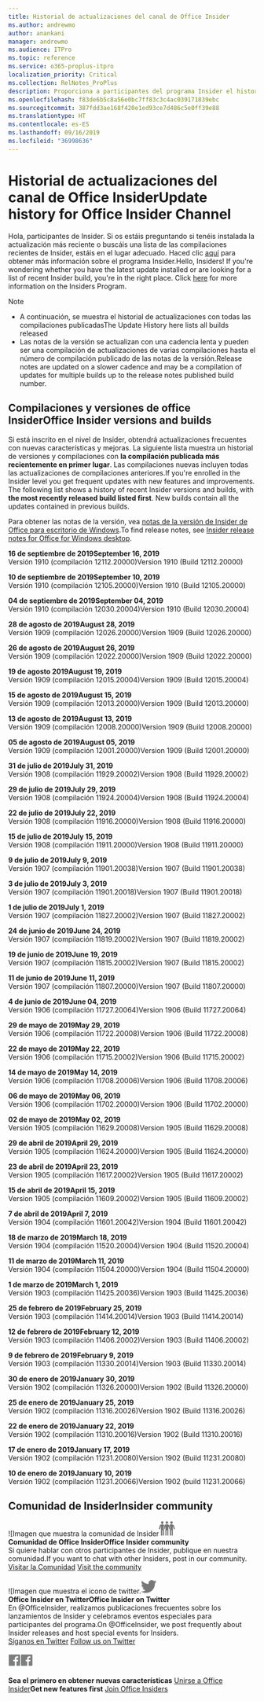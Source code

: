 ```yaml
---
title: Historial de actualizaciones del canal de Office Insider
ms.author: andrewmo
author: anankani
manager: andrewmo
ms.audience: ITPro
ms.topic: reference
ms.service: o365-proplus-itpro
localization_priority: Critical
ms.collection: RelNotes_ProPlus
description: Proporciona a participantes del programa Insider el historial de actualizaciones de los lanzamientos del canal mensual del modo anticipado de Insider para versiones de escritorio de Windows
ms.openlocfilehash: f83de6b5c8a56e0bc7ff83c3c4ac039171839ebc
ms.sourcegitcommit: 387fdd3ae168f420e1ed93ce7d486c5e0ff39e88
ms.translationtype: HT
ms.contentlocale: es-ES
ms.lasthandoff: 09/16/2019
ms.locfileid: "36998636"
---
```

# <a name="update-history-for-office-insider-channel"></a><span data-ttu-id="51e59-103">Historial de actualizaciones del canal de Office Insider</span><span class="sxs-lookup"><span data-stu-id="51e59-103">Update history for Office Insider Channel</span></span>

<span data-ttu-id="51e59-p101">Hola, participantes de Insider. Si os estáis preguntando si tenéis instalada la actualización más reciente o buscáis una lista de las compilaciones recientes de Insider, estáis en el lugar adecuado. Haced clic [aquí](https://insider.office.com/) para obtener más información sobre el programa Insider.</span><span class="sxs-lookup"><span data-stu-id="51e59-p101">Hello, Insiders! If you're wondering whether you have the latest update installed or are looking for a list of recent Insider build, you're in the right place. Click [here](https://insider.office.com/) for more information on the Insiders Program.</span></span>

> [!NOTE]
> - <span data-ttu-id="51e59-107">A continuación, se muestra el historial de actualizaciones con todas las compilaciones publicadas</span><span class="sxs-lookup"><span data-stu-id="51e59-107">The Update History here lists all builds released</span></span>
> - <span data-ttu-id="51e59-108">Las notas de la versión se actualizan con una cadencia lenta y pueden ser una compilación de actualizaciones de varias compilaciones hasta el número de compilación publicado de las notas de la versión.</span><span class="sxs-lookup"><span data-stu-id="51e59-108">Release notes are updated on a slower cadence and may be a compilation of updates for multiple builds up to the release notes published build number.</span></span>

## <a name="office-insider-versions-and-builds"></a><span data-ttu-id="51e59-109">Compilaciones y versiones de office Insider</span><span class="sxs-lookup"><span data-stu-id="51e59-109">Office Insider versions and builds</span></span>

<span data-ttu-id="51e59-p102">Si está inscrito en el nivel de Insider, obtendrá actualizaciones frecuentes con nuevas características y mejoras. La siguiente lista muestra un historial de versiones y compilaciones con **la compilación publicada más recientemente en primer lugar**. Las compilaciones nuevas incluyen todas las actualizaciones de compilaciones anteriores.</span><span class="sxs-lookup"><span data-stu-id="51e59-p102">If you're enrolled in the Insider level you get frequent updates with new features and improvements. The following list shows a history of recent Insider versions and builds, with **the most recently released build listed first**. New builds contain all the updates contained in previous builds.</span></span> 

<span data-ttu-id="51e59-113">Para obtener las notas de la versión, vea [notas de la versión de Insider de Office para escritorio de Windows](https://docs.microsoft.com/es-ES/OfficeUpdates/release-notes-office-insider).</span><span class="sxs-lookup"><span data-stu-id="51e59-113">To find release notes, see [Insider release notes for Office for Windows desktop](https://docs.microsoft.com/es-ES/OfficeUpdates/release-notes-office-insider).</span></span>

[//]: # (NO ELIMINAR)

<span data-ttu-id="51e59-115">**16 de septiembre de 2019**</span><span class="sxs-lookup"><span data-stu-id="51e59-115">**September 16, 2019**</span></span><br/>
<span data-ttu-id="51e59-116">Versión 1910 (compilación 12112.20000)</span><span class="sxs-lookup"><span data-stu-id="51e59-116">Version 1910 (Build 12112.20000)</span></span><br/>

<span data-ttu-id="51e59-117">**10 de septiembre de 2019**</span><span class="sxs-lookup"><span data-stu-id="51e59-117">**September 10, 2019**</span></span><br/>
<span data-ttu-id="51e59-118">Versión 1910 (compilación 12105.20000)</span><span class="sxs-lookup"><span data-stu-id="51e59-118">Version 1910 (Build 12105.20000)</span></span><br/>

<span data-ttu-id="51e59-119">**04 de septiembre de 2019**</span><span class="sxs-lookup"><span data-stu-id="51e59-119">**September 04, 2019**</span></span><br/>
<span data-ttu-id="51e59-120">Versión 1910 (compilación 12030.20004)</span><span class="sxs-lookup"><span data-stu-id="51e59-120">Version 1910 (Build 12030.20004)</span></span><br/>

<span data-ttu-id="51e59-121">**28 de agosto de 2019**</span><span class="sxs-lookup"><span data-stu-id="51e59-121">**August 28, 2019**</span></span><br/>
<span data-ttu-id="51e59-122">Versión 1909 (compilación 12026.20000)</span><span class="sxs-lookup"><span data-stu-id="51e59-122">Version 1909 (Build 12026.20000)</span></span><br/>

<span data-ttu-id="51e59-123">**26 de agosto de 2019**</span><span class="sxs-lookup"><span data-stu-id="51e59-123">**August 26, 2019**</span></span><br/>
<span data-ttu-id="51e59-124">Versión 1909 (compilación 12022.20000)</span><span class="sxs-lookup"><span data-stu-id="51e59-124">Version 1909 (Build 12022.20000)</span></span><br/>

<span data-ttu-id="51e59-125">**19 de agosto 2019**</span><span class="sxs-lookup"><span data-stu-id="51e59-125">**August 19, 2019**</span></span><br/>
<span data-ttu-id="51e59-126">Versión 1909 (compilación 12015.20004)</span><span class="sxs-lookup"><span data-stu-id="51e59-126">Version 1909 (Build 12015.20004)</span></span><br/>

<span data-ttu-id="51e59-127">**15 de agosto de 2019**</span><span class="sxs-lookup"><span data-stu-id="51e59-127">**August 15, 2019**</span></span><br/>
<span data-ttu-id="51e59-128">Versión 1909 (compilación 12013.20000)</span><span class="sxs-lookup"><span data-stu-id="51e59-128">Version 1909 (Build 12013.20000)</span></span><br/>

<span data-ttu-id="51e59-129">**13 de agosto de 2019**</span><span class="sxs-lookup"><span data-stu-id="51e59-129">**August 13, 2019**</span></span><br/>
<span data-ttu-id="51e59-130">Versión 1909 (compilación 12008.20000)</span><span class="sxs-lookup"><span data-stu-id="51e59-130">Version 1909 (Build 12008.20000)</span></span><br/>

<span data-ttu-id="51e59-131">**05 de agosto de 2019**</span><span class="sxs-lookup"><span data-stu-id="51e59-131">**August 05, 2019**</span></span><br/>
<span data-ttu-id="51e59-132">Versión 1909 (compilación 12001.20000)</span><span class="sxs-lookup"><span data-stu-id="51e59-132">Version 1909 (Build 12001.20000)</span></span><br/>

<span data-ttu-id="51e59-133">**31 de julio de 2019**</span><span class="sxs-lookup"><span data-stu-id="51e59-133">**July 31, 2019**</span></span><br/>
<span data-ttu-id="51e59-134">Versión 1908 (compilación 11929.20002)</span><span class="sxs-lookup"><span data-stu-id="51e59-134">Version 1908 (Build 11929.20002)</span></span><br/>

<span data-ttu-id="51e59-135">**29 de julio de 2019**</span><span class="sxs-lookup"><span data-stu-id="51e59-135">**July 29, 2019**</span></span><br/>
<span data-ttu-id="51e59-136">Versión 1908 (compilación 11924.20004)</span><span class="sxs-lookup"><span data-stu-id="51e59-136">Version 1908 (Build 11924.20004)</span></span><br/>

<span data-ttu-id="51e59-137">**22 de julio de 2019**</span><span class="sxs-lookup"><span data-stu-id="51e59-137">**July 22, 2019**</span></span><br/>
<span data-ttu-id="51e59-138">Versión 1908 (compilación 11916.20000)</span><span class="sxs-lookup"><span data-stu-id="51e59-138">Version 1908 (Build 11916.20000)</span></span><br/>

<span data-ttu-id="51e59-139">**15 de julio de 2019**</span><span class="sxs-lookup"><span data-stu-id="51e59-139">**July 15, 2019**</span></span><br/>
<span data-ttu-id="51e59-140">Versión 1908 (compilación 11911.20000)</span><span class="sxs-lookup"><span data-stu-id="51e59-140">Version 1908 (Build 11911.20000)</span></span><br/>

<span data-ttu-id="51e59-141">**9 de julio de 2019**</span><span class="sxs-lookup"><span data-stu-id="51e59-141">**July 9, 2019**</span></span><br/>
<span data-ttu-id="51e59-142">Versión 1907 (compilación 11901.20038)</span><span class="sxs-lookup"><span data-stu-id="51e59-142">Version 1907 (Build 11901.20038)</span></span><br/>

<span data-ttu-id="51e59-143">**3 de julio de 2019**</span><span class="sxs-lookup"><span data-stu-id="51e59-143">**July 3, 2019**</span></span><br/>
<span data-ttu-id="51e59-144">Versión 1907 (compilación 11901.20018)</span><span class="sxs-lookup"><span data-stu-id="51e59-144">Version 1907 (Build 11901.20018)</span></span><br/>

<span data-ttu-id="51e59-145">**1 de julio de 2019**</span><span class="sxs-lookup"><span data-stu-id="51e59-145">**July 1, 2019**</span></span><br/>
<span data-ttu-id="51e59-146">Versión 1907 (compilación 11827.20002)</span><span class="sxs-lookup"><span data-stu-id="51e59-146">Version 1907 (Build 11827.20002)</span></span><br/>

<span data-ttu-id="51e59-147">**24 de junio de 2019**</span><span class="sxs-lookup"><span data-stu-id="51e59-147">**June 24, 2019**</span></span><br/>
<span data-ttu-id="51e59-148">Versión 1907 (compilación 11819.20002)</span><span class="sxs-lookup"><span data-stu-id="51e59-148">Version 1907 (Build 11819.20002)</span></span><br/>

<span data-ttu-id="51e59-149">**19 de junio de 2019**</span><span class="sxs-lookup"><span data-stu-id="51e59-149">**June 19, 2019**</span></span><br/>
<span data-ttu-id="51e59-150">Versión 1907 (compilación 11815.20002)</span><span class="sxs-lookup"><span data-stu-id="51e59-150">Version 1907 (Build 11815.20002)</span></span><br/>

<span data-ttu-id="51e59-151">**11 de junio de 2019**</span><span class="sxs-lookup"><span data-stu-id="51e59-151">**June 11, 2019**</span></span><br/>
<span data-ttu-id="51e59-152">Versión 1907 (compilación 11807.20000)</span><span class="sxs-lookup"><span data-stu-id="51e59-152">Version 1907 (Build 11807.20000)</span></span><br/>

<span data-ttu-id="51e59-153">**4 de junio de 2019**</span><span class="sxs-lookup"><span data-stu-id="51e59-153">**June 04, 2019**</span></span><br/>
<span data-ttu-id="51e59-154">Versión 1906 (compilación 11727.20064)</span><span class="sxs-lookup"><span data-stu-id="51e59-154">Version 1906 (Build 11727.20064)</span></span><br/>


<span data-ttu-id="51e59-155">**29 de mayo de 2019**</span><span class="sxs-lookup"><span data-stu-id="51e59-155">**May 29, 2019**</span></span><br/>
<span data-ttu-id="51e59-156">Versión 1906 (compilación 11722.20008)</span><span class="sxs-lookup"><span data-stu-id="51e59-156">Version 1906 (Build 11722.20008)</span></span><br/>

<span data-ttu-id="51e59-157">**22 de mayo de 2019**</span><span class="sxs-lookup"><span data-stu-id="51e59-157">**May 22, 2019**</span></span><br/> <span data-ttu-id="51e59-158">Versión 1906 (compilación 11715.20002)</span><span class="sxs-lookup"><span data-stu-id="51e59-158">Version 1906 (Build 11715.20002)</span></span><br/> 

<span data-ttu-id="51e59-159">**14 de mayo de 2019**</span><span class="sxs-lookup"><span data-stu-id="51e59-159">**May 14, 2019**</span></span><br/> <span data-ttu-id="51e59-160">Versión 1906 (compilación 11708.20006)</span><span class="sxs-lookup"><span data-stu-id="51e59-160">Version 1906 (Build 11708.20006)</span></span><br/>

<span data-ttu-id="51e59-161">**06 de mayo de 2019**</span><span class="sxs-lookup"><span data-stu-id="51e59-161">**May 06, 2019**</span></span><br/>
<span data-ttu-id="51e59-162">Versión 1906 (compilación 11702.20000)</span><span class="sxs-lookup"><span data-stu-id="51e59-162">Version 1906 (Build 11702.20000)</span></span><br/>

<span data-ttu-id="51e59-163">**02 de mayo de 2019**</span><span class="sxs-lookup"><span data-stu-id="51e59-163">**May 02, 2019**</span></span><br/>
<span data-ttu-id="51e59-164">Versión 1905 (compilación 11629.20008)</span><span class="sxs-lookup"><span data-stu-id="51e59-164">Version 1905 (Build 11629.20008)</span></span><br/>

<span data-ttu-id="51e59-165">**29 de abril de 2019**</span><span class="sxs-lookup"><span data-stu-id="51e59-165">**April 29, 2019**</span></span><br/>
<span data-ttu-id="51e59-166">Versión 1905 (compilación 11624.20000)</span><span class="sxs-lookup"><span data-stu-id="51e59-166">Version 1905 (Build 11624.20000)</span></span><br/>

<span data-ttu-id="51e59-167">**23 de abril de 2019**</span><span class="sxs-lookup"><span data-stu-id="51e59-167">**April 23, 2019**</span></span><br/> <span data-ttu-id="51e59-168">Version 1905 (compilación 11617.20002)</span><span class="sxs-lookup"><span data-stu-id="51e59-168">Version 1905 (Build 11617.20002)</span></span><br/>

<span data-ttu-id="51e59-169">**15 de abril de 2019**</span><span class="sxs-lookup"><span data-stu-id="51e59-169">**April 15, 2019**</span></span><br/> <span data-ttu-id="51e59-170">Version 1905 (compilación 11609.20002)</span><span class="sxs-lookup"><span data-stu-id="51e59-170">Version 1905 (Build 11609.20002)</span></span><br/>

<span data-ttu-id="51e59-171">**7 de abril de 2019**</span><span class="sxs-lookup"><span data-stu-id="51e59-171">**April 7, 2019**</span></span><br/> <span data-ttu-id="51e59-172">Versión 1904 (compilación 11601.20042)</span><span class="sxs-lookup"><span data-stu-id="51e59-172">Version 1904 (Build 11601.20042)</span></span><br/>

<span data-ttu-id="51e59-173">**18 de marzo de 2019**</span><span class="sxs-lookup"><span data-stu-id="51e59-173">**March 18, 2019**</span></span><br/> <span data-ttu-id="51e59-174">Versión 1904 (compilación 11520.20004)</span><span class="sxs-lookup"><span data-stu-id="51e59-174">Version 1904 (Build 11520.20004)</span></span><br/>

<span data-ttu-id="51e59-175">**11 de marzo de 2019**</span><span class="sxs-lookup"><span data-stu-id="51e59-175">**March 11, 2019**</span></span><br/> <span data-ttu-id="51e59-176">Versión 1904 (compilación 11504.20000)</span><span class="sxs-lookup"><span data-stu-id="51e59-176">Version 1904 (Build 11504.20000)</span></span><br/>

<span data-ttu-id="51e59-177">**1 de marzo de 2019**</span><span class="sxs-lookup"><span data-stu-id="51e59-177">**March 1, 2019**</span></span><br/> <span data-ttu-id="51e59-178">Versión 1903 (compilación 11425.20036)</span><span class="sxs-lookup"><span data-stu-id="51e59-178">Version 1903 (Build 11425.20036)</span></span><br/> 

<span data-ttu-id="51e59-179">**25 de febrero de 2019**</span><span class="sxs-lookup"><span data-stu-id="51e59-179">**February 25, 2019**</span></span><br/> <span data-ttu-id="51e59-180">Versión 1903 (compilación 11414.20014)</span><span class="sxs-lookup"><span data-stu-id="51e59-180">Version 1903 (Build 11414.20014)</span></span><br/> 

<span data-ttu-id="51e59-181">**12 de febrero de 2019**</span><span class="sxs-lookup"><span data-stu-id="51e59-181">**February 12, 2019**</span></span><br/> <span data-ttu-id="51e59-182">Versión 1903 (compilación 11406.20002)</span><span class="sxs-lookup"><span data-stu-id="51e59-182">Version 1903 (Build 11406.20002)</span></span><br/> 

<span data-ttu-id="51e59-183">**9 de febrero de 2019**</span><span class="sxs-lookup"><span data-stu-id="51e59-183">**February 9, 2019**</span></span><br/> <span data-ttu-id="51e59-184">Versión 1903 (compilación 11330.20014)</span><span class="sxs-lookup"><span data-stu-id="51e59-184">Version 1903 (Build 11330.20014)</span></span><br/> 

<span data-ttu-id="51e59-185">**30 de enero de 2019**</span><span class="sxs-lookup"><span data-stu-id="51e59-185">**January 30, 2019**</span></span><br/> <span data-ttu-id="51e59-186">Versión 1902 (compilación 11326.20000)</span><span class="sxs-lookup"><span data-stu-id="51e59-186">Version 1902 (Build 11326.20000)</span></span><br/> 

<span data-ttu-id="51e59-187">**25 de enero de 2019**</span><span class="sxs-lookup"><span data-stu-id="51e59-187">**January 25, 2019**</span></span><br/> <span data-ttu-id="51e59-188">Versión 1902 (compilación 11316.20026)</span><span class="sxs-lookup"><span data-stu-id="51e59-188">Version 1902 (Build 11316.20026)</span></span><br/> 

<span data-ttu-id="51e59-189">**22 de enero de 2019**</span><span class="sxs-lookup"><span data-stu-id="51e59-189">**January 22, 2019**</span></span><br/> <span data-ttu-id="51e59-190">Versión 1902 (compilación 11310.20016)</span><span class="sxs-lookup"><span data-stu-id="51e59-190">Version 1902 (Build 11310.20016)</span></span><br/> 

<span data-ttu-id="51e59-191">**17 de enero de 2019**</span><span class="sxs-lookup"><span data-stu-id="51e59-191">**January 17, 2019**</span></span><br/> <span data-ttu-id="51e59-192">Versión 1902 (compilación 11231.20080)</span><span class="sxs-lookup"><span data-stu-id="51e59-192">Version 1902 (Build 11231.20080)</span></span><br/>

<span data-ttu-id="51e59-193">**10 de enero de 2019**</span><span class="sxs-lookup"><span data-stu-id="51e59-193">**January 10, 2019**</span></span><br/> <span data-ttu-id="51e59-194">Versión 1902 (compilación 11231.20066)</span><span class="sxs-lookup"><span data-stu-id="51e59-194">Version 1902 (build 11231.20066)</span></span><br/> 

## <a name="insider-community"></a><span data-ttu-id="51e59-195">Comunidad de Insider</span><span class="sxs-lookup"><span data-stu-id="51e59-195">Insider community</span></span>

<span data-ttu-id="51e59-196">![Imagen que muestra la comunidad de Insider</span><span class="sxs-lookup"><span data-stu-id="51e59-196">![Image showing insider community.</span></span> ](images/insidercommunity.png) <br/>
<span data-ttu-id="51e59-197">**Comunidad de Office Insider**</span><span class="sxs-lookup"><span data-stu-id="51e59-197">**Office Insider community**</span></span><br/> <span data-ttu-id="51e59-198">Si quiere hablar con otros participantes de Insider, publique en nuestra comunidad.</span><span class="sxs-lookup"><span data-stu-id="51e59-198">If you want to chat with other Insiders, post in our community.</span></span><br/><span data-ttu-id="51e59-199"> 
[Visitar la Comunidad](https://go.microsoft.com/fwlink/?linkid=843493)</span><span class="sxs-lookup"><span data-stu-id="51e59-199"> 
[Visit the community](https://go.microsoft.com/fwlink/?linkid=843493)</span></span><br/> 

<span data-ttu-id="51e59-200">![Imagen que muestra el icono de twitter.</span><span class="sxs-lookup"><span data-stu-id="51e59-200">![Image showing twitter icon.</span></span> ](images/twitter.png)<br/>
<span data-ttu-id="51e59-201">**Office Insider en Twitter**</span><span class="sxs-lookup"><span data-stu-id="51e59-201">**Office Insider on Twitter**</span></span><br/> <span data-ttu-id="51e59-202">En @OfficeInsider, realizamos publicaciones frecuentes sobre los lanzamientos de Insider y celebramos eventos especiales para participantes del programa.</span><span class="sxs-lookup"><span data-stu-id="51e59-202">On @OfficeInsider, we post frequently about Insider releases and host special events for Insiders.</span></span><br/><span data-ttu-id="51e59-203"> 
[Síganos en Twitter](https://go.microsoft.com/fwlink/?linkid=717717)</span><span class="sxs-lookup"><span data-stu-id="51e59-203"> 
[Follow us on Twitter](https://go.microsoft.com/fwlink/?linkid=717717)</span></span><br/> 

<span data-ttu-id="51e59-204">[
  ![Imagen que muestra el icono de Facebook. ](images/facebook.png)](https://www.facebook.com/sharer.php?u=https://support.office.com/es-ES/article/Update-history-for-Office-Insider-for-Windows-desktop-64bbb317-972a-4933-8b82-cc866f0b067c)</span><span class="sxs-lookup"><span data-stu-id="51e59-204">[![Image showing Facebook icon. ](images/facebook.png)](https://www.facebook.com/sharer.php?u=https://support.office.com/en-us/article/Update-history-for-Office-Insider-for-Windows-desktop-64bbb317-972a-4933-8b82-cc866f0b067c)</span></span>


<span data-ttu-id="51e59-205">**Sea el primero en obtener nuevas características**
[Unirse a Office Insider](https://insider.office.com/)</span><span class="sxs-lookup"><span data-stu-id="51e59-205">**Get new features first**
[Join Office Insiders](https://insider.office.com/)</span></span>